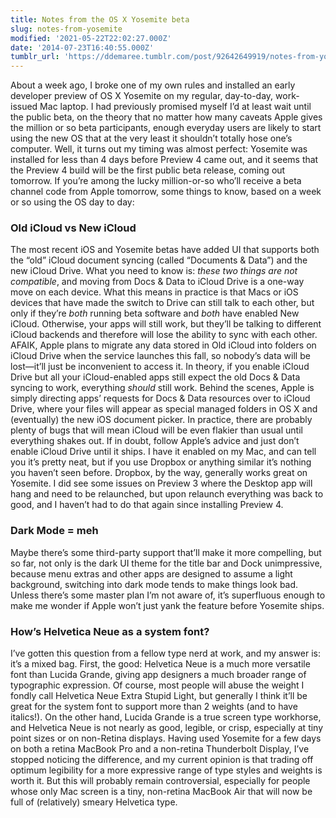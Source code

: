 ```yaml
---
title: Notes from the OS X Yosemite beta
slug: notes-from-yosemite
modified: '2021-05-22T22:02:27.000Z'
date: '2014-07-23T16:40:55.000Z'
tumblr_url: 'https://ddemaree.tumblr.com/post/92642649919/notes-from-yosemite'
---
```

About a week ago, I broke one of my own rules and installed an early developer preview of OS X Yosemite on my regular, day-to-day, work-issued Mac laptop. I had previously promised myself I’d at least wait until the public beta, on the theory that no matter how many caveats Apple gives the million or so beta participants, enough everyday users are likely to start using the new OS that at the very least it shouldn’t totally hose one’s computer. Well, it turns out my timing was almost perfect: Yosemite was installed for less than 4 days before Preview 4 came out, and it seems that the Preview 4 build will be the first public beta release, coming out tomorrow. If you’re among the lucky million-or-so who’ll receive a beta channel code from Apple tomorrow, some things to know, based on a week or so using the OS day to day:

### Old iCloud vs New iCloud

The most recent iOS and Yosemite betas have added UI that supports both the “old” iCloud document syncing (called “Documents & Data”) and the new iCloud Drive. What you need to know is: _these two things are not compatible_, and moving from Docs & Data to iCloud Drive is a one-way move on each device. What this means in practice is that Macs or iOS devices that have made the switch to Drive can still talk to each other, but only if they’re _both_ running beta software and _both_ have enabled New iCloud. Otherwise, your apps will still work, but they’ll be talking to different iCloud backends and therefore will lose the ability to sync with each other. AFAIK, Apple plans to migrate any data stored in Old iCloud into folders on iCloud Drive when the service launches this fall, so nobody’s data will be lost—it’ll just be inconvenient to access it. In theory, if you enable iCloud Drive but all your iCloud-enabled apps still expect the old Docs & Data syncing to work, everything _should_ still work. Behind the scenes, Apple is simply directing apps’ requests for Docs & Data resources over to iCloud Drive, where your files will appear as special managed folders in OS X and (eventually) the new iOS document picker. In practice, there are probably plenty of bugs that will mean iCloud will be even flakier than usual until everything shakes out. If in doubt, follow Apple’s advice and just don’t enable iCloud Drive until it ships. I have it enabled on my Mac, and can tell you it’s pretty neat, but if you use Dropbox or anything similar it’s nothing you haven’t seen before. Dropbox, by the way, generally works great on Yosemite. I did see some issues on Preview 3 where the Desktop app will hang and need to be relaunched, but upon relaunch everything was back to good, and I haven’t had to do that again since installing Preview 4.

### Dark Mode = meh

Maybe there’s some third-party support that’ll make it more compelling, but so far, not only is the dark UI theme for the title bar and Dock unimpressive, because menu extras and other apps are designed to assume a light background, switching into dark mode tends to make things look bad. Unless there’s some master plan I’m not aware of, it’s superfluous enough to make me wonder if Apple won’t just yank the feature before Yosemite ships.

### How’s Helvetica Neue as a system font?

I’ve gotten this question from a fellow type nerd at work, and my answer is: it’s a mixed bag. First, the good: Helvetica Neue is a much more versatile font than Lucida Grande, giving app designers a much broader range of typographic expression. Of course, most people will abuse the weight I fondly call Helvetica Neue Extra Stupid Light, but generally I think it’ll be great for the system font to support more than 2 weights (and to have italics!). On the other hand, Lucida Grande is a true screen type workhorse, and Helvetica Neue is not nearly as good, legible, or crisp, especially at tiny point sizes or on non-Retina displays. Having used Yosemite for a few days on both a retina MacBook Pro and a non-retina Thunderbolt Display, I’ve stopped noticing the difference, and my current opinion is that trading off optimum legibility for a more expressive range of type styles and weights is worth it. But this will probably remain controversial, especially for people whose only Mac screen is a tiny, non-retina MacBook Air that will now be full of (relatively) smeary Helvetica type.
